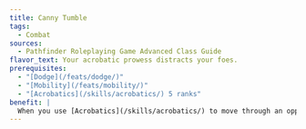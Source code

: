 ```yaml
---
title: Canny Tumble
tags:
  - Combat
sources:
  - Pathfinder Roleplaying Game Advanced Class Guide
flavor_text: Your acrobatic prowess distracts your foes.
prerequisites:
  - "[Dodge](/feats/dodge/)"
  - "[Mobility](/feats/mobility/)"
  - "[Acrobatics](/skills/acrobatics/) 5 ranks"
benefit: |
  When you use [Acrobatics](/skills/acrobatics/) to move through an opponent's threatened area or space without provoking an attack of opportunity from that opponent, you gain a +2 circumstance bonus on your next melee attack roll against that opponent and that opponent is denied its Dexterity bonus to AC, as long as you make that attack before the start of your next turn.
---
```



